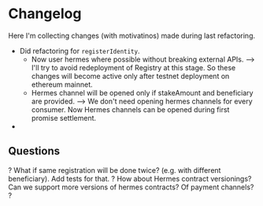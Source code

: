 Changelog
=========

Here I'm collecting changes (with motivatinos) made during last refactoring.

- Did refactoring for `registerIdentity`. 
    * Now user hermes where possible without breaking external APIs. --> I'll try to avoid redeployment of Registry at this stage. So these changes will become active only after testnet deployment on ethereum mainnet.
    * Hermes channel will be opened only if stakeAmount and beneficiary are provided. --> We don't need opening hermes channels for every consumer. Now Hermes channels can be opened during first promise settlement.
- 






Questions
---------

? What if same registration will be done twice? (e.g. with different beneficiary). Add tests for that.
? How about Hermes contract versionings? Can we support more versions of hermes contracts? Of payment channels?
? 